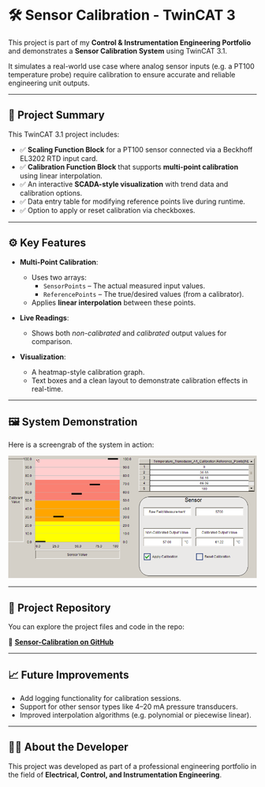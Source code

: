 
# 🛠️ Sensor Calibration - TwinCAT 3

This project is part of my **Control & Instrumentation Engineering Portfolio** and demonstrates a **Sensor Calibration System** using TwinCAT 3.1.

It simulates a real-world use case where analog sensor inputs (e.g. a PT100 temperature probe) require calibration to ensure accurate and reliable engineering unit outputs.

---

## 📌 Project Summary

This TwinCAT 3.1 project includes:

- ✅ **Scaling Function Block** for a PT100 sensor connected via a Beckhoff EL3202 RTD input card.
- ✅ **Calibration Function Block** that supports **multi-point calibration** using linear interpolation.
- ✅ An interactive **SCADA-style visualization** with trend data and calibration options.
- ✅ Data entry table for modifying reference points live during runtime.
- ✅ Option to apply or reset calibration via checkboxes.

---

## ⚙️ Key Features

- **Multi-Point Calibration**:
  - Uses two arrays:
    - `SensorPoints` – The actual measured input values.
    - `ReferencePoints` – The true/desired values (from a calibrator).
  - Applies **linear interpolation** between these points.

- **Live Readings**:
  - Shows both *non-calibrated* and *calibrated* output values for comparison.
  
- **Visualization**:
  - A heatmap-style calibration graph.
  - Text boxes and a clean layout to demonstrate calibration effects in real-time.

---

## 🖼️ System Demonstration

Here is a screengrab of the system in action:

![Calibration Demo](DemoScreens/Demo.PNG)

---

## 📂 Project Repository

You can explore the project files and code in the repo:

🔗 **[Sensor-Calibration on GitHub](https://github.com/Yasteer/Sensor-Calibration.git)**

---

## 📈 Future Improvements

- Add logging functionality for calibration sessions.
- Support for other sensor types like 4–20 mA pressure transducers.
- Improved interpolation algorithms (e.g. polynomial or piecewise linear).

---

## 👷‍♂️ About the Developer

This project was developed as part of a professional engineering portfolio in the field of **Electrical, Control, and Instrumentation Engineering**.
